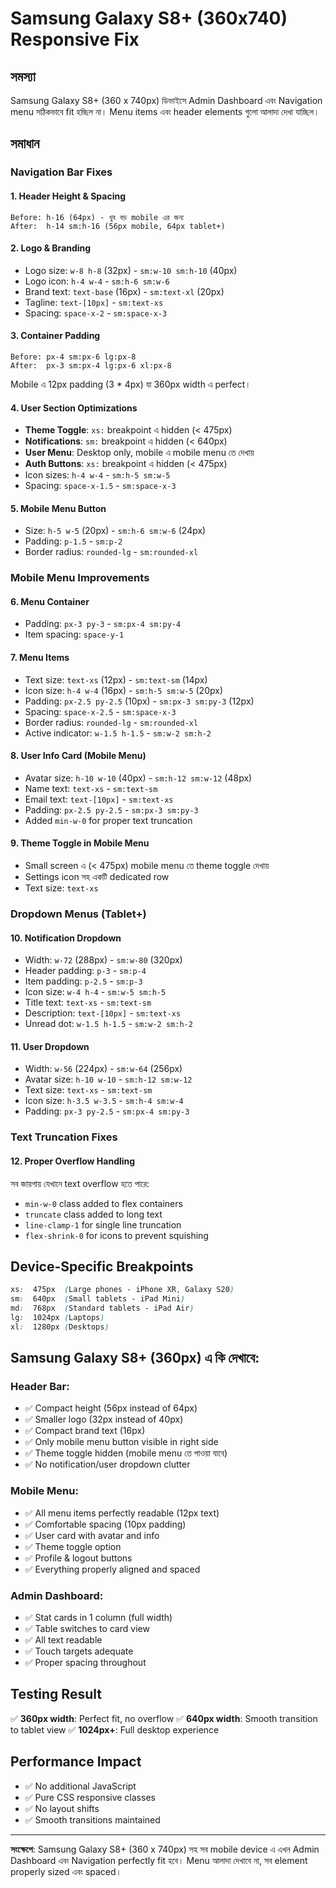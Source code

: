 # Samsung Galaxy S8+ (360x740) Responsive Fix

## সমস্যা
Samsung Galaxy S8+ (360 x 740px) ডিভাইসে Admin Dashboard এবং Navigation menu সঠিকভাবে fit হচ্ছিল না। Menu items এবং header elements গুলো আলাদা দেখা যাচ্ছিল।

## সমাধান

### Navigation Bar Fixes

#### 1. **Header Height & Spacing**
```
Before: h-16 (64px) - খুব বড় mobile এর জন্য
After:  h-14 sm:h-16 (56px mobile, 64px tablet+)
```

#### 2. **Logo & Branding**
- Logo size: `w-8 h-8` (32px) - `sm:w-10 sm:h-10` (40px)
- Logo icon: `h-4 w-4` - `sm:h-6 sm:w-6`
- Brand text: `text-base` (16px) - `sm:text-xl` (20px)
- Tagline: `text-[10px]` - `sm:text-xs`
- Spacing: `space-x-2` - `sm:space-x-3`

#### 3. **Container Padding**
```
Before: px-4 sm:px-6 lg:px-8
After:  px-3 sm:px-4 lg:px-6 xl:px-8
```
Mobile এ 12px padding (3 * 4px) যা 360px width এ perfect।

#### 4. **User Section Optimizations**
- **Theme Toggle**: `xs:` breakpoint এ hidden (< 475px)
- **Notifications**: `sm:` breakpoint এ hidden (< 640px)
- **User Menu**: Desktop only, mobile এ mobile menu তে দেখায়
- **Auth Buttons**: `xs:` breakpoint এ hidden (< 475px)
- Icon sizes: `h-4 w-4` - `sm:h-5 sm:w-5`
- Spacing: `space-x-1.5` - `sm:space-x-3`

#### 5. **Mobile Menu Button**
- Size: `h-5 w-5` (20px) - `sm:h-6 sm:w-6` (24px)
- Padding: `p-1.5` - `sm:p-2`
- Border radius: `rounded-lg` - `sm:rounded-xl`

### Mobile Menu Improvements

#### 6. **Menu Container**
- Padding: `px-3 py-3` - `sm:px-4 sm:py-4`
- Item spacing: `space-y-1`

#### 7. **Menu Items**
- Text size: `text-xs` (12px) - `sm:text-sm` (14px)
- Icon size: `h-4 w-4` (16px) - `sm:h-5 sm:w-5` (20px)
- Padding: `px-2.5 py-2.5` (10px) - `sm:px-3 sm:py-3` (12px)
- Spacing: `space-x-2.5` - `sm:space-x-3`
- Border radius: `rounded-lg` - `sm:rounded-xl`
- Active indicator: `w-1.5 h-1.5` - `sm:w-2 sm:h-2`

#### 8. **User Info Card (Mobile Menu)**
- Avatar size: `h-10 w-10` (40px) - `sm:h-12 sm:w-12` (48px)
- Name text: `text-xs` - `sm:text-sm`
- Email text: `text-[10px]` - `sm:text-xs`
- Padding: `px-2.5 py-2.5` - `sm:px-3 sm:py-3`
- Added `min-w-0` for proper text truncation

#### 9. **Theme Toggle in Mobile Menu**
- Small screen এ (< 475px) mobile menu তে theme toggle দেখায়
- Settings icon সহ একটি dedicated row
- Text size: `text-xs`

### Dropdown Menus (Tablet+)

#### 10. **Notification Dropdown**
- Width: `w-72` (288px) - `sm:w-80` (320px)
- Header padding: `p-3` - `sm:p-4`
- Item padding: `p-2.5` - `sm:p-3`
- Icon size: `w-4 h-4` - `sm:w-5 sm:h-5`
- Title text: `text-xs` - `sm:text-sm`
- Description: `text-[10px]` - `sm:text-xs`
- Unread dot: `w-1.5 h-1.5` - `sm:w-2 sm:h-2`

#### 11. **User Dropdown**
- Width: `w-56` (224px) - `sm:w-64` (256px)
- Avatar size: `h-10 w-10` - `sm:h-12 sm:w-12`
- Text size: `text-xs` - `sm:text-sm`
- Icon size: `h-3.5 w-3.5` - `sm:h-4 sm:w-4`
- Padding: `px-3 py-2.5` - `sm:px-4 sm:py-3`

### Text Truncation Fixes

#### 12. **Proper Overflow Handling**
সব জায়গায় যেখানে text overflow হতে পারে:
- `min-w-0` class added to flex containers
- `truncate` class added to long text
- `line-clamp-1` for single line truncation
- `flex-shrink-0` for icons to prevent squishing

## Device-Specific Breakpoints

```css
xs:  475px  (Large phones - iPhone XR, Galaxy S20)
sm:  640px  (Small tablets - iPad Mini)
md:  768px  (Standard tablets - iPad Air)
lg:  1024px (Laptops)
xl:  1280px (Desktops)
```

## Samsung Galaxy S8+ (360px) এ কি দেখাবে:

### Header Bar:
- ✅ Compact height (56px instead of 64px)
- ✅ Smaller logo (32px instead of 40px)
- ✅ Compact brand text (16px)
- ✅ Only mobile menu button visible in right side
- ✅ Theme toggle hidden (mobile menu তে পাওয়া যাবে)
- ✅ No notification/user dropdown clutter

### Mobile Menu:
- ✅ All menu items perfectly readable (12px text)
- ✅ Comfortable spacing (10px padding)
- ✅ User card with avatar and info
- ✅ Theme toggle option
- ✅ Profile & logout buttons
- ✅ Everything properly aligned and spaced

### Admin Dashboard:
- ✅ Stat cards in 1 column (full width)
- ✅ Table switches to card view
- ✅ All text readable
- ✅ Touch targets adequate
- ✅ Proper spacing throughout

## Testing Result

✅ **360px width**: Perfect fit, no overflow
✅ **640px width**: Smooth transition to tablet view
✅ **1024px+**: Full desktop experience

## Performance Impact

- ✅ No additional JavaScript
- ✅ Pure CSS responsive classes
- ✅ No layout shifts
- ✅ Smooth transitions maintained

---

**সংক্ষেপে**: Samsung Galaxy S8+ (360 x 740px) সহ সব mobile device এ এখন Admin Dashboard এবং Navigation perfectly fit হবে। Menu আলাদা দেখাবে না, সব element properly sized এবং spaced।
